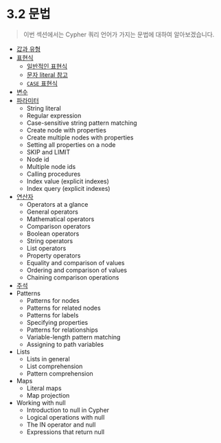 # 3.2 문법

> 이번 섹션에서는 Cypher 쿼리 언어가 가지는 문법에 대하여 알아보겠습니다.

* [값과 유형](/chapter3/chapter3_2_1.md)
* [표현식](/chapter3/chapter3_2_2.md)
  * [일반적인 표현식](/chapter3/chapter3_2_2.md#chapter3221)
  * [문자 literal 참고](/chapter3/chapter3_2_2.md#chapter3222)
  * [`CASE` 표현식](/chapter3/chapter3_2_2.md#chapter3223)
* [변수](/chapter3/chapter3_2_3.md)
* [파라미터](/chapter3/chapter3_2_4.md)
  * String literal
  * Regular expression
  * Case-sensitive string pattern matching
  * Create node with properties
  * Create multiple nodes with properties
  * Setting all properties on a node
  * SKIP and LIMIT
  * Node id
  * Multiple node ids
  * Calling procedures
  * Index value \(explicit indexes\)
  * Index query \(explicit indexes\)
* [연산자](/chapter3/chapter3_2_5.md)
  * Operators at a glance
  * General operators
  * Mathematical operators
  * Comparison operators
  * Boolean operators
  * String operators
  * List operators
  * Property operators
  * Equality and comparison of values
  * Ordering and comparison of values
  * Chaining comparison operations
* [주석](/chapter3/chapter3_2_6.md)
* Patterns
  * Patterns for nodes
  * Patterns for related nodes
  * Patterns for labels
  * Specifying properties
  * Patterns for relationships
  * Variable-length pattern matching
  * Assigning to path variables
* Lists
  * Lists in general
  * List comprehension
  * Pattern comprehension
* Maps
  * Literal maps
  * Map projection
* Working with null
  * Introduction to null in Cypher
  * Logical operations with null
  * The IN operator and null
  * Expressions that return null



